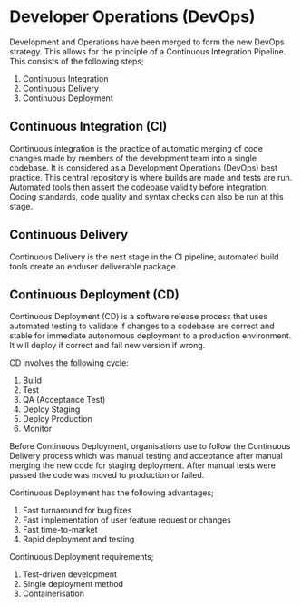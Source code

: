 # Developer Operations (DevOps)

Development and Operations have been merged to form the new DevOps strategy. This allows for the principle of a Continuous Integration Pipeline. This consists of the following steps;

1. Continuous Integration
2. Continuous Delivery
3. Continuous Deployment

## Continuous Integration (CI)

Continuous integration is the practice of automatic merging of code changes made by members of the development team into a single codebase. It is considered as a Development Operations (DevOps) best practice. This central repository is where builds are made and tests are run. Automated tools then assert the codebase validity before integration. Coding standards, code quality and syntax checks can also be run at this stage.

## Continuous Delivery

Continuous Delivery is the next stage in the CI pipeline, automated build tools create an enduser deliverable package. 

## Continuous Deployment (CD)

Continuous Deployment (CD) is a software release process that uses automated testing to validate if changes to a codebase are correct and stable for immediate autonomous deployment to a production environment. It will deploy if correct and fail new version if wrong.

CD involves the following cycle:

1. Build
2. Test
3. QA (Acceptance Test)
4. Deploy Staging
5. Deploy Production
6. Monitor

Before Continuous Deployment, organisations use to follow the Continuous Delivery process which was manual testing and acceptance after manual merging the new code for staging deployment. After manual tests were passed the code was moved to production or failed.

Continuous Deployment has the following advantages;

1. Fast turnaround for bug fixes
2. Fast implementation of user feature request or changes
3. Fast time-to-market
4. Rapid deployment and testing

Continuous Deployment requirements;

1. Test-driven development
2. Single deployment method
3. Containerisation
